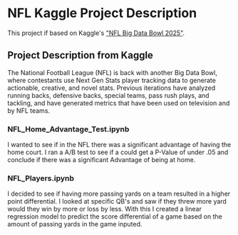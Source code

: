 # NFL Kaggle Project Description

This project if based on Kaggle's ["NFL Big Data Bowl 2025"](https://www.kaggle.com/competitions/nfl-big-data-bowl-2025).

## Project Description from Kaggle
The National Football League (NFL) is back with another Big Data Bowl, where contestants use Next Gen Stats player tracking data to generate actionable, creative, and novel stats. Previous iterations have analyzed running backs, defensive backs, special teams, pass rush plays, and tackling, and have generated metrics that have been used on television and by NFL teams.

### NFL_Home_Advantage_Test.ipynb
I wanted to see if in the NFL there was a significant advantage of having the home court. I ran a A/B test to see if a could get a P-Value of under .05 and conclude if there was a significant Advantage of being at home.

### NFL_Players.ipynb
I decided to see if having more passing yards on a team resulted in a higher point differential. I looked at specific QB's and saw if they threw more yard would they win by more or loss by less. With this I created a linear regression model to predict the score differential of a game based on the amount of passing yards in the game inputed.



##
